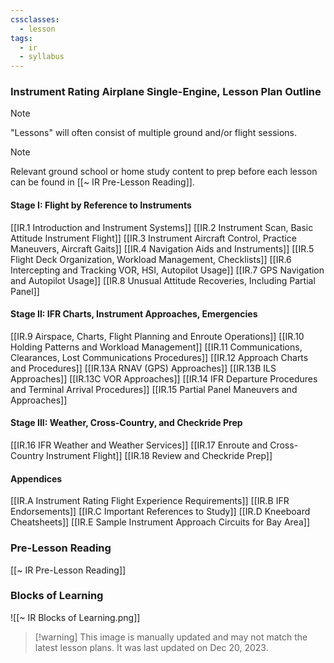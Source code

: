```yaml
---
cssclasses:
  - lesson
tags:
  - ir
  - syllabus
---
```

### Instrument Rating Airplane Single-Engine, Lesson Plan Outline
> [!note]
> "Lessons" will often consist of multiple ground and/or flight sessions.

> [!note]
> Relevant ground school or home study content to prep before each lesson can be found in [[~ IR Pre-Lesson Reading]].

#### Stage I: Flight by Reference to Instruments
[[IR.1 Introduction and Instrument Systems]]
[[IR.2 Instrument Scan, Basic Attitude Instrument Flight]]
[[IR.3 Instrument Aircraft Control, Practice Maneuvers, Aircraft Gaits]]
[[IR.4 Navigation Aids and Instruments]]
[[IR.5 Flight Deck Organization, Workload Management, Checklists]]
[[IR.6 Intercepting and Tracking VOR, HSI, Autopilot Usage]]
[[IR.7 GPS Navigation and Autopilot Usage]]
[[IR.8 Unusual Attitude Recoveries, Including Partial Panel]]

#### Stage II: IFR Charts, Instrument Approaches, Emergencies
[[IR.9 Airspace, Charts, Flight Planning and Enroute Operations]]
[[IR.10 Holding Patterns and Workload Management]]
[[IR.11 Communications, Clearances, Lost Communications Procedures]]
[[IR.12 Approach Charts and Procedures]]
[[IR.13A RNAV (GPS) Approaches]]
[[IR.13B ILS Approaches]]
[[IR.13C VOR Approaches]]
[[IR.14 IFR Departure Procedures and Terminal Arrival Procedures]]
[[IR.15 Partial Panel Maneuvers and Approaches]]

#### Stage III: Weather, Cross-Country, and Checkride Prep
[[IR.16 IFR Weather and Weather Services]]
[[IR.17 Enroute and Cross-Country Instrument Flight]]
[[IR.18 Review and Checkride Prep]]

#### Appendices
[[IR.A Instrument Rating Flight Experience Requirements]]
[[IR.B IFR Endorsements]]
[[IR.C Important References to Study]]
[[IR.D Kneeboard Cheatsheets]]
[[IR.E Sample Instrument Approach Circuits for Bay Area]]

### Pre-Lesson Reading
[[~ IR Pre-Lesson Reading]]

### Blocks of Learning
![[~ IR Blocks of Learning.png]]
> [!warning] This image is manually updated and may not match the latest lesson plans. It was last updated on Dec 20, 2023.
